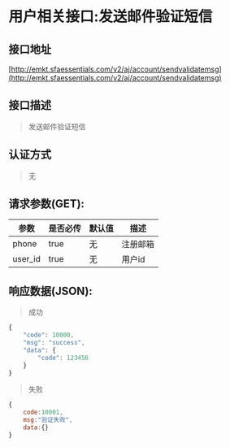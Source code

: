 # 用户相关接口:发送邮件验证短信

## 接口地址

[http://emkt.sfaessentials.com/v2/aj/account/sendvalidatemsg](http://emkt.sfaessentials.com/v2/aj/account/sendvalidatemsg)

## 接口描述

> 发送邮件验证短信

## 认证方式

> 无

## 请求参数(GET):

| 参数 | 是否必传 | 默认值 |  描述 | 
| ---- | ----- | ----- | ----- | 
| phone | true | 无 | 注册邮箱 | 
| user_id | true | 无 | 用户id |

## 响应数据(JSON):
> 成功

```javascript
{
    "code": 10000,
    "msg": "success",
    "data": {
        "code": 123456
    }
}
```
> 失败 

```javascript
{
    code:10001,
    msg:"验证失败",
    data:{}
}
```
